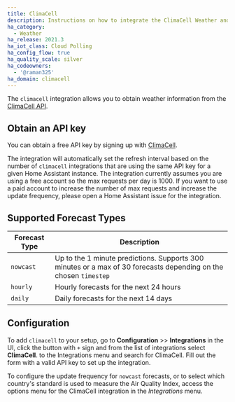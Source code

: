```yaml
---
title: ClimaCell
description: Instructions on how to integrate the ClimaCell Weather and Air Quality API into Home Assistant.
ha_category:
  - Weather
ha_release: 2021.3
ha_iot_class: Cloud Polling
ha_config_flow: true
ha_quality_scale: silver
ha_codeowners:
  - '@raman325'
ha_domain: climacell
---
```


The `climacell` integration allows you to obtain weather information from the [ClimaCell API](https://www.climacell.co/weather-api/).

## Obtain an API key

You can obtain a free API key by signing up with [ClimaCell](https://developer.climacell.co/sign-up?_ga=2.137889264.1908484805.1591592950-510691096.1591288729).

The integration will automatically set the refresh interval based on the number of `climacell` integrations that are using the same API key for a given Home Assistant instance. The integration currently assumes you are using a free account so the max requests per day is 1000. If you want to use a paid account to increase the number of max requests and increase the update frequency, please open a Home Assistant issue for the integration.

## Supported Forecast Types
| Forecast Type | Description                                                                                                      |
|---------------|------------------------------------------------------------------------------------------------------------------|
| `nowcast`     | Up to the 1 minute predictions. Supports 300 minutes or a max of 30 forecasts depending on the chosen `timestep` |
| `hourly`      | Hourly forecasts for the next 24 hours                                                                           |
| `daily`       | Daily  forecasts for the next 14 days                                                                            |

## Configuration

To add `climacell` to your setup, go to **Configuration** >> **Integrations** in the UI, click the button with `+` sign and from the list of integrations select **ClimaCell**. to the Integrations menu and search for ClimaCell. Fill out the form with a valid API key to set up the integration.

To configure the update frequency for `nowcast` forecasts, or to select which country's standard is used to measure the Air Quality Index, access the options menu for the ClimaCell integration in the *Integrations* menu.


